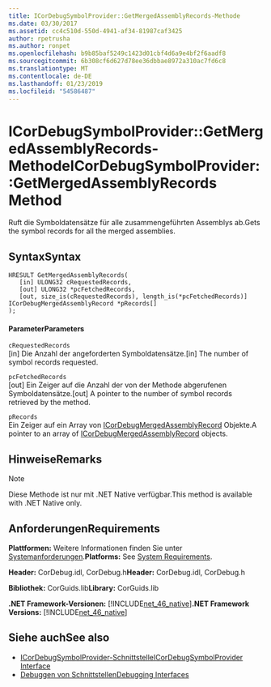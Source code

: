 ```yaml
---
title: ICorDebugSymbolProvider::GetMergedAssemblyRecords-Methode
ms.date: 03/30/2017
ms.assetid: cc4c510d-550d-4941-af34-81987caf3425
author: rpetrusha
ms.author: ronpet
ms.openlocfilehash: b9b85baf5249c1423d01cbf4d6a9e4bf2f6aadf8
ms.sourcegitcommit: 6b308cf6d627d78ee36dbbae8972a310ac7fd6c8
ms.translationtype: MT
ms.contentlocale: de-DE
ms.lasthandoff: 01/23/2019
ms.locfileid: "54586487"
---
```

# <a name="icordebugsymbolprovidergetmergedassemblyrecords-method"></a><span data-ttu-id="06cf2-102">ICorDebugSymbolProvider::GetMergedAssemblyRecords-Methode</span><span class="sxs-lookup"><span data-stu-id="06cf2-102">ICorDebugSymbolProvider::GetMergedAssemblyRecords Method</span></span>
<span data-ttu-id="06cf2-103">Ruft die Symboldatensätze für alle zusammengeführten Assemblys ab.</span><span class="sxs-lookup"><span data-stu-id="06cf2-103">Gets the symbol records for all the merged assemblies.</span></span>  
  
## <a name="syntax"></a><span data-ttu-id="06cf2-104">Syntax</span><span class="sxs-lookup"><span data-stu-id="06cf2-104">Syntax</span></span>  
  
```  
HRESULT GetMergedAssemblyRecords(  
   [in] ULONG32 cRequestedRecords,  
   [out] ULONG32 *pcFetchedRecords,  
   [out, size_is(cRequestedRecords), length_is(*pcFetchedRecords)] ICorDebugMergedAssemblyRecord *pRecords[]  
);  
```  
  
#### <a name="parameters"></a><span data-ttu-id="06cf2-105">Parameter</span><span class="sxs-lookup"><span data-stu-id="06cf2-105">Parameters</span></span>  
 `cRequestedRecords`  
 <span data-ttu-id="06cf2-106">[in] Die Anzahl der angeforderten Symboldatensätze.</span><span class="sxs-lookup"><span data-stu-id="06cf2-106">[in] The number of symbol records requested.</span></span>  
  
 `pcFetchedRecords`  
 <span data-ttu-id="06cf2-107">[out] Ein Zeiger auf die Anzahl der von der Methode abgerufenen Symboldatensätze.</span><span class="sxs-lookup"><span data-stu-id="06cf2-107">[out] A pointer to the number of symbol records retrieved by the method.</span></span>  
  
 `pRecords`  
 <span data-ttu-id="06cf2-108">Ein Zeiger auf ein Array von [ICorDebugMergedAssemblyRecord](../../../../docs/framework/unmanaged-api/debugging/icordebugmergedassemblyrecord-interface.md) Objekte.</span><span class="sxs-lookup"><span data-stu-id="06cf2-108">A pointer to an array of [ICorDebugMergedAssemblyRecord](../../../../docs/framework/unmanaged-api/debugging/icordebugmergedassemblyrecord-interface.md) objects.</span></span>  
  
## <a name="remarks"></a><span data-ttu-id="06cf2-109">Hinweise</span><span class="sxs-lookup"><span data-stu-id="06cf2-109">Remarks</span></span>  
  
> [!NOTE]
>  <span data-ttu-id="06cf2-110">Diese Methode ist nur mit .NET Native verfügbar.</span><span class="sxs-lookup"><span data-stu-id="06cf2-110">This method is available with .NET Native only.</span></span>  
  
## <a name="requirements"></a><span data-ttu-id="06cf2-111">Anforderungen</span><span class="sxs-lookup"><span data-stu-id="06cf2-111">Requirements</span></span>  
 <span data-ttu-id="06cf2-112">**Plattformen:** Weitere Informationen finden Sie unter [Systemanforderungen](../../../../docs/framework/get-started/system-requirements.md).</span><span class="sxs-lookup"><span data-stu-id="06cf2-112">**Platforms:** See [System Requirements](../../../../docs/framework/get-started/system-requirements.md).</span></span>  
  
 <span data-ttu-id="06cf2-113">**Header:** CorDebug.idl, CorDebug.h</span><span class="sxs-lookup"><span data-stu-id="06cf2-113">**Header:** CorDebug.idl, CorDebug.h</span></span>  
  
 <span data-ttu-id="06cf2-114">**Bibliothek:** CorGuids.lib</span><span class="sxs-lookup"><span data-stu-id="06cf2-114">**Library:** CorGuids.lib</span></span>  
  
 <span data-ttu-id="06cf2-115">**.NET Framework-Versionen:** [!INCLUDE[net_46_native](../../../../includes/net-46-native-md.md)]</span><span class="sxs-lookup"><span data-stu-id="06cf2-115">**.NET Framework Versions:** [!INCLUDE[net_46_native](../../../../includes/net-46-native-md.md)]</span></span>  
  
## <a name="see-also"></a><span data-ttu-id="06cf2-116">Siehe auch</span><span class="sxs-lookup"><span data-stu-id="06cf2-116">See also</span></span>
- [<span data-ttu-id="06cf2-117">ICorDebugSymbolProvider-Schnittstelle</span><span class="sxs-lookup"><span data-stu-id="06cf2-117">ICorDebugSymbolProvider Interface</span></span>](../../../../docs/framework/unmanaged-api/debugging/icordebugsymbolprovider-interface.md)
- [<span data-ttu-id="06cf2-118">Debuggen von Schnittstellen</span><span class="sxs-lookup"><span data-stu-id="06cf2-118">Debugging Interfaces</span></span>](../../../../docs/framework/unmanaged-api/debugging/debugging-interfaces.md)

